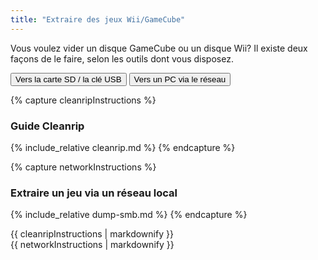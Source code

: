 ```yaml
---
title: "Extraire des jeux Wii/GameCube"
---
```


Vous voulez vider un disque GameCube ou un disque Wii? Il existe deux façons de le faire, selon les outils dont vous disposez.

<button class="tablinks btn btn--large btn--primary" id="defaultOpen" onclick="openTab(event, 'cleanrip')">Vers la carte SD / la clé USB</button>
<button class="tablinks btn btn--large btn--info" onclick="openTab(event, 'network')">Vers un PC via le réseau</button>

{% capture cleanripInstructions %}
### Guide Cleanrip
{% include_relative cleanrip.md %}
{% endcapture %}

{% capture networkInstructions %}
### Extraire un jeu via un réseau local
{% include_relative dump-smb.md %}
{% endcapture %}

<div id="cleanrip" class="blanktabcontent">{{ cleanripInstructions | markdownify }}</div>
<div id="network" class="blanktabcontent">{{ networkInstructions | markdownify }}</div>

<script>
    let tabcontent = document.getElementsByClassName("blanktabcontent");
    let tablinks = document.getElementsByClassName("tablinks");!!crwd_CB_1_BC_dwrc!!</script>

